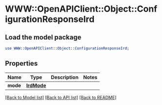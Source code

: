 # WWW::OpenAPIClient::Object::ConfigurationResponseIrd

## Load the model package
```perl
use WWW::OpenAPIClient::Object::ConfigurationResponseIrd;
```

## Properties
Name | Type | Description | Notes
------------ | ------------- | ------------- | -------------
**mode** | [**IrdMode**](IrdMode.md) |  | 

[[Back to Model list]](../README.md#documentation-for-models) [[Back to API list]](../README.md#documentation-for-api-endpoints) [[Back to README]](../README.md)


